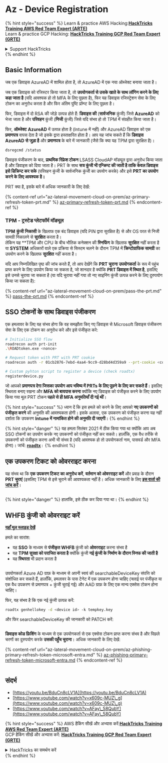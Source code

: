 # Az - Device Registration

{% hint style="success" %}
Learn & practice AWS Hacking:<img src="../../.gitbook/assets/image (1).png" alt="" data-size="line">[**HackTricks Training AWS Red Team Expert (ARTE)**](https://training.hacktricks.xyz/courses/arte)<img src="../../.gitbook/assets/image (1).png" alt="" data-size="line">\
Learn & practice GCP Hacking: <img src="../../.gitbook/assets/image (2).png" alt="" data-size="line">[**HackTricks Training GCP Red Team Expert (GRTE)**<img src="../../.gitbook/assets/image (2).png" alt="" data-size="line">](https://training.hacktricks.xyz/courses/grte)

<details>

<summary>Support HackTricks</summary>

* Check the [**subscription plans**](https://github.com/sponsors/carlospolop)!
* **Join the** 💬 [**Discord group**](https://discord.gg/hRep4RUj7f) or the [**telegram group**](https://t.me/peass) or **follow** us on **Twitter** 🐦 [**@hacktricks\_live**](https://twitter.com/hacktricks\_live)**.**
* **Share hacking tricks by submitting PRs to the** [**HackTricks**](https://github.com/carlospolop/hacktricks) and [**HackTricks Cloud**](https://github.com/carlospolop/hacktricks-cloud) github repos.

</details>
{% endhint %}

## Basic Information

जब एक डिवाइस AzureAD में शामिल होता है, तो AzureAD में एक नया ऑब्जेक्ट बनाया जाता है।

जब एक डिवाइस को रजिस्टर किया जाता है, तो **उपयोगकर्ता से उसके खाते के साथ लॉगिन करने के लिए कहा जाता है** (यदि आवश्यक हो तो MFA के लिए पूछता है), फिर यह डिवाइस रजिस्ट्रेशन सेवा के लिए टोकन का अनुरोध करता है और फिर अंतिम पुष्टि प्रॉम्प्ट के लिए पूछता है।

फिर, डिवाइस में दो RSA की जोड़े उत्पन्न होते हैं: **डिवाइस की** (**सार्वजनिक** कुंजी) जिसे **AzureAD** को भेजा जाता है और **परिवहन** कुंजी (**निजी** कुंजी) जिसे यदि संभव हो तो TPM में संग्रहीत किया जाता है।

फिर, **ऑब्जेक्ट** **AzureAD** में उत्पन्न होता है (Intune में नहीं) और AzureAD डिवाइस को एक **प्रमाणपत्र** वापस देता है जो इसके द्वारा हस्ताक्षरित होता है। आप यह जांच सकते हैं कि **डिवाइस AzureAD से जुड़ा है** और **प्रमाणपत्र** के बारे में जानकारी (जैसे कि क्या यह TPM द्वारा सुरक्षित है)।
```bash
dsregcmd /status
```
डिवाइस पंजीकरण के बाद, **प्राथमिक रिफ्रेश टोकन** LSASS CloudAP मॉड्यूल द्वारा अनुरोध किया जाता है और डिवाइस को दिया जाता है। PRT के साथ **सत्र कुंजी भी एन्क्रिप्ट की जाती है ताकि केवल डिवाइस इसे डिक्रिप्ट कर सके** (परिवहन कुंजी के सार्वजनिक कुंजी का उपयोग करके) और इसे **PRT का उपयोग करने के लिए आवश्यक है।**

PRT क्या है, इसके बारे में अधिक जानकारी के लिए देखें:

{% content-ref url="az-lateral-movement-cloud-on-prem/az-primary-refresh-token-prt.md" %}
[az-primary-refresh-token-prt.md](az-lateral-movement-cloud-on-prem/az-primary-refresh-token-prt.md)
{% endcontent-ref %}

### TPM - ट्रस्टेड प्लेटफॉर्म मॉड्यूल

**TPM** **कुंजी** **निकासी** के खिलाफ एक बंद डिवाइस (यदि PIN द्वारा सुरक्षित है) से और OS परत से निजी सामग्री निकालने से **सुरक्षित** करता है।\
लेकिन यह **TPM और CPU के बीच भौतिक कनेक्शन की **स्निफिंग** के खिलाफ **सुरक्षित** नहीं करता है या **SYSTEM** अधिकारों वाले एक प्रक्रिया से सिस्टम चलने के दौरान TPM में **क्रिप्टोग्राफिक सामग्री** का उपयोग करने के खिलाफ **सुरक्षित** नहीं करता है।

यदि आप निम्नलिखित पृष्ठ की जांच करते हैं, तो आप देखेंगे कि **PRT चुराना** **उपयोगकर्ता** के रूप में पहुंच प्राप्त करने के लिए उपयोग किया जा सकता है, जो शानदार है क्योंकि **PRT डिवाइस में स्थित है**, इसलिए इसे उनसे चुराया जा सकता है (या यदि चुराया नहीं गया तो नए साइनिंग कुंजी उत्पन्न करने के लिए दुरुपयोग किया जा सकता है):

{% content-ref url="az-lateral-movement-cloud-on-prem/pass-the-prt.md" %}
[pass-the-prt.md](az-lateral-movement-cloud-on-prem/pass-the-prt.md)
{% endcontent-ref %}

## SSO टोकनों के साथ डिवाइस पंजीकरण

एक हमलावर के लिए यह संभव होगा कि वह समझौता किए गए डिवाइस से Microsoft डिवाइस पंजीकरण सेवा के लिए एक टोकन का अनुरोध करे और इसे पंजीकृत करे:
```bash
# Initialize SSO flow
roadrecon auth prt-init
.\ROADtoken.exe <nonce>

# Request token with PRT with PRT cookie
roadrecon auth -r 01cb2876-7ebd-4aa4-9cc9-d28bd4d359a9 --prt-cookie <cookie>

# Custom pyhton script to register a device (check roadtx)
registerdevice.py
```
जो आपको **प्रमाणपत्र देगा जिसका उपयोग आप भविष्य में PRTs के लिए पूछने के लिए कर सकते हैं**। इसलिए स्थिरता बनाए रखना और **MFA को बायपास करना** क्योंकि नए डिवाइस को पंजीकृत करने के लिए उपयोग किया गया मूल PRT टोकन **पहले से ही MFA अनुमतियाँ दी गई थीं**।

{% hint style="success" %}
ध्यान दें कि इस हमले को करने के लिए आपको **नए उपकरणों को पंजीकृत करने** की अनुमति की आवश्यकता होगी। इसके अलावा, एक उपकरण को पंजीकृत करना यह नहीं दर्शाता कि उपकरण **Intune में नामांकित होने की अनुमति दी जाएगी**।
{% endhint %}

{% hint style="danger" %}
यह हमला सितंबर 2021 में ठीक किया गया था क्योंकि आप अब SSO टोकनों का उपयोग करके नए उपकरणों को पंजीकृत नहीं कर सकते। हालाँकि, एक वैध तरीके से उपकरणों को पंजीकृत करना अभी भी संभव है (यदि आवश्यक हो तो उपयोगकर्ता नाम, पासवर्ड और MFA होना)। जांचें: [**roadtx**](https://github.com/carlospolop/hacktricks-cloud/blob/master/pentesting-cloud/azure-security/az-lateral-movement-cloud-on-prem/az-roadtx-authentication.md)।
{% endhint %}

## एक उपकरण टिकट को ओवरराइट करना

यह संभव था कि **एक उपकरण टिकट का अनुरोध करें**, **वर्तमान को ओवरराइट करें** और प्रवाह के दौरान **PRT चुराएं** (इसलिए TPM से इसे चुराने की आवश्यकता नहीं है। अधिक जानकारी के लिए [**इस वार्ता की जांच करें**](https://youtu.be/BduCn8cLV1A)।

<figure><img src="../../.gitbook/assets/image (32).png" alt=""><figcaption></figcaption></figure>

{% hint style="danger" %}
हालांकि, इसे ठीक कर दिया गया था।
{% endhint %}

## WHFB कुंजी को ओवरराइट करें

[**यहाँ मूल स्लाइड देखें**](https://dirkjanm.io/assets/raw/Windows%20Hello%20from%20the%20other%20side_nsec_v1.0.pdf)

हमले का सारांश:

* यह **SSO** के माध्यम से **पंजीकृत WHFB** कुंजी को **ओवरराइट** करना संभव है
* यह **TPM सुरक्षा को पराजित करता है** क्योंकि कुंजी **नई कुंजी के निर्माण के दौरान स्निफ की जाती है**
* यह **स्थिरता** भी प्रदान करता है

<figure><img src="../../.gitbook/assets/image (34).png" alt=""><figcaption></figcaption></figure>

उपयोगकर्ता Azure AD ग्राफ़ के माध्यम से अपनी स्वयं की searchableDeviceKey संपत्ति को संशोधित कर सकते हैं, हालाँकि, हमलावर के पास टेनेट में एक उपकरण होना चाहिए (फ्लाई पर पंजीकृत या एक वैध उपकरण से प्रमाणपत्र + कुंजी चुराई गई) और AAD ग्राफ़ के लिए एक मान्य एक्सेस टोकन होना चाहिए।

फिर, यह संभव है कि एक नई कुंजी उत्पन्न करें:
```bash
roadtx genhellokey -d <device id> -k tempkey.key
```
और फिर searchableDeviceKey की जानकारी को PATCH करें:

<figure><img src="../../.gitbook/assets/image (36).png" alt=""><figcaption></figcaption></figure>

**डिवाइस कोड फ़िशिंग** के माध्यम से एक उपयोगकर्ता से एक एक्सेस टोकन प्राप्त करना संभव है और पिछले चरणों का दुरुपयोग करके **उसकी पहुँच चुराना**। अधिक जानकारी के लिए देखें:

{% content-ref url="az-lateral-movement-cloud-on-prem/az-phishing-primary-refresh-token-microsoft-entra.md" %}
[az-phishing-primary-refresh-token-microsoft-entra.md](az-lateral-movement-cloud-on-prem/az-phishing-primary-refresh-token-microsoft-entra.md)
{% endcontent-ref %}

<figure><img src="../../.gitbook/assets/image (37).png" alt=""><figcaption></figcaption></figure>

## संदर्भ

* [https://youtu.be/BduCn8cLV1A](https://youtu.be/BduCn8cLV1A)
* [https://www.youtube.com/watch?v=x609c-MUZ\_g](https://www.youtube.com/watch?v=x609c-MUZ\_g)
* [https://www.youtube.com/watch?v=AFay\_58QubY](https://www.youtube.com/watch?v=AFay\_58QubY)

{% hint style="success" %}
AWS हैकिंग सीखें और अभ्यास करें:<img src="../../.gitbook/assets/image (1).png" alt="" data-size="line">[**HackTricks Training AWS Red Team Expert (ARTE)**](https://training.hacktricks.xyz/courses/arte)<img src="../../.gitbook/assets/image (1).png" alt="" data-size="line">\
GCP हैकिंग सीखें और अभ्यास करें: <img src="../../.gitbook/assets/image (2).png" alt="" data-size="line">[**HackTricks Training GCP Red Team Expert (GRTE)**<img src="../../.gitbook/assets/image (2).png" alt="" data-size="line">](https://training.hacktricks.xyz/courses/grte)

<details>

<summary>HackTricks का समर्थन करें</summary>

* [**सदस्यता योजनाएँ**](https://github.com/sponsors/carlospolop) देखें!
* **💬 [**Discord समूह**](https://discord.gg/hRep4RUj7f) या [**टेलीग्राम समूह**](https://t.me/peass) में शामिल हों या **Twitter** 🐦 पर हमें **फॉलो करें** [**@hacktricks\_live**](https://twitter.com/hacktricks\_live)**.**
* **हैकिंग ट्रिक्स साझा करें और [**HackTricks**](https://github.com/carlospolop/hacktricks) और [**HackTricks Cloud**](https://github.com/carlospolop/hacktricks-cloud) गिटहब रिपोजिटरी में PR सबमिट करें।**

</details>
{% endhint %}
